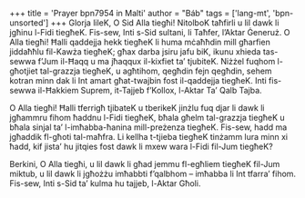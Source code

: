 +++
title = 'Prayer bpn7954 in Malti'
author = "Báb"
tags = ['lang-mt', 'bpn-unsorted']
+++
Glorja lileK, O Sid Alla tiegħi! NitolboK  taħfirli u lil dawk li jgħinu l-Fidi tiegħeK. Fis-sew, Inti s-Sid sultani, li Taħfer, l’Aktar Ġeneruż. O Alla tiegħi! Ħalli qaddejja hekk tiegħeK li huma mċaħħdin mill għarfien jiddaħħlu fil-Kawża tiegħeK; għax darba jsiru jafu biK, ikunu xhieda tas-sewwa f’Jum il-Ħaqq u ma jħaqqux il-kixfiet ta’ tjubiteK. Niżżel fuqhom l-għotjiet tal-grazzja tiegħeK, u agħtihom, qegħdin fejn qegħdin, sehem kotran minn dak li Int amart għat-twajbin fost il-qaddejja tiegħeK. Inti fis-sewwa il-Ħakkiem Suprem, it-Tajjeb f’Kollox, l-Aktar Ta’ Qalb Tajba.

O Alla tiegħi! Ħalli tferrigħ tjibateK u tberikeK jinżlu fuq djar li dawk li jgħammru fihom ħaddnu l-Fidi tiegħeK, bħala għelm tal-grazzja tiegħeK u bħala sinjal ta’ l-imħabba-ħanina mill-preżenza tiegħeK. Fis-sew, hadd ma jgħaddik fl-għoti tal-maħfra. Li kellha t-tjieba tiegħeK tinżamm lura minn xi ħadd, kif jista’ hu jitqies fost dawk li mxew wara l-Fidi fil-Jum tiegħeK?

Berkini, O Alla tiegħi, u lil dawk li għad jemmu fl-egħliem tiegħeK fil-Jum miktub, u lil dawk li jgħożżu imħabbti f’qalbhom – imħabba li Int tfarra’ fihom. Fis-sew, Inti s-Sid ta’ kulma hu tajjeb, l-Aktar Għoli.
